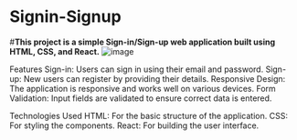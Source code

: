 # Signin-Signup
#**This project is a simple Sign-in/Sign-up web application built using HTML, CSS, and React.**
![image](https://github.com/Sravanthi-Proddatoori/Signin-Signup/assets/118324864/ff9c6f4f-1985-464a-ba24-1a1b8238bd81)


Features
Sign-in: Users can sign in using their email and password.
Sign-up: New users can register by providing their details.
Responsive Design: The application is responsive and works well on various devices.
Form Validation: Input fields are validated to ensure correct data is entered.

Technologies Used
HTML: For the basic structure of the application.
CSS: For styling the components.
React: For building the user interface.
